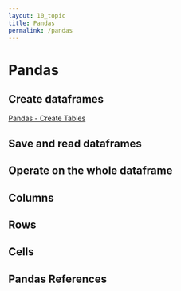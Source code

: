 ```yaml
---
layout: 10_topic
title: Pandas
permalink: /pandas
---
```


# Pandas

## Create dataframes

[Pandas - Create Tables](pandas_createTables)


## Save and read dataframes


## Operate on the whole dataframe


## Columns

## Rows


## Cells



## Pandas References









